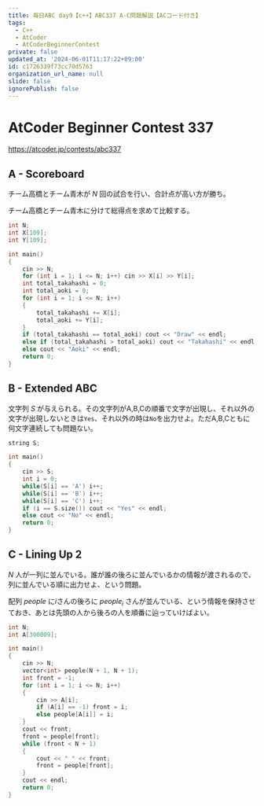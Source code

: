 ```yaml
---
title: 毎日ABC day9【c++】ABC337 A-C問題解説【ACコード付き】
tags:
  - C++
  - AtCoder
  - AtCoderBeginnerContest
private: false
updated_at: '2024-06-01T11:17:22+09:00'
id: c1726339f73cc70d5763
organization_url_name: null
slide: false
ignorePublish: false
---
```

# AtCoder Beginner Contest 337

https://atcoder.jp/contests/abc337

## A - Scoreboard
チーム高橋とチーム青木が $N$ 回の試合を行い、合計点が高い方が勝ち。

チーム高橋とチーム青木に分けて総得点を求めて比較する。

```cpp
int N;
int X[109];
int Y[109];

int main()
{
	cin >> N;
	for (int i = 1; i <= N; i++) cin >> X[i] >> Y[i];
	int total_takahashi = 0;
	int total_aoki = 0;
	for (int i = 1; i <= N; i++)
	{
		total_takahashi += X[i];
		total_aoki += Y[i];
	}
	if (total_takahashi == total_aoki) cout << "Draw" << endl;
	else if (total_takahashi > total_aoki) cout << "Takahashi" << endl;
	else cout << "Aoki" << endl;
	return 0;
}
```

## B - Extended ABC
文字列 $S$ が与えられる。その文字列がA,B,Cの順番で文字が出現し、それ以外の文字が出現しないときは`Yes`、それ以外の時は`No`を出力せよ。ただA,B,Cともに何文字連続しても問題ない。

```cpp
string S;

int main()
{
	cin >> S;
	int i = 0;
	while(S[i] == 'A') i++;
	while(S[i] == 'B') i++;
	while(S[i] == 'C') i++;
	if (i == S.size()) cout << "Yes" << endl;
	else cout << "No" << endl;
	return 0;
}
```

## C - Lining Up 2
$N$ 人が一列に並んでいる。誰が誰の後ろに並んでいるかの情報が渡されるので、列に並んでいる順に出力せよ、という問題。

配列 $people$ に$i$さんの後ろに $people_{i}$ さんが並んでいる、という情報を保持させておき、あとは先頭の人から後ろの人を順番に辿っていけばよい。

```cpp
int N;
int A[300009];

int main()
{
	cin >> N;
	vector<int> people(N + 1, N + 1);
	int front = -1;
	for (int i = 1; i <= N; i++)
	{
		cin >> A[i];
		if (A[i] == -1) front = i;
		else people[A[i]] = i;
	}
	cout << front;
	front = people[front];
	while (front < N + 1)
	{
		cout << " " << front;
		front = people[front];
	}
	cout << endl;
	return 0;
}
```
